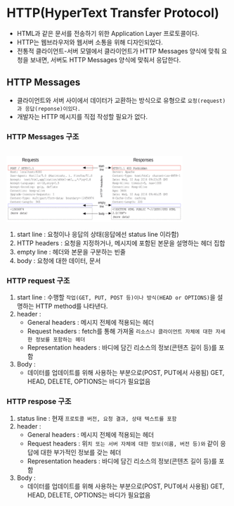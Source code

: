# HTTP(HyperText Transfer Protocol)
- HTML과 같은 문서를 전송하기 위한 Application Layer 프로토콜이다.
- HTTP는 웹브라우저와 웹서버 소통을 위해 디자인되었다.
- 전통적 클라이언트-서버 모델에서 클라이언트가 HTTP Messages 양식에 맞춰 요청을 보내면, 서버도 HTTP Messages 양식에 맞춰서 응답한다.

## HTTP Messages
- 클라이언트와 서버 사이에서 데이터가 교환하는 방식으로 유형으로 `요청(request)과 응답(reponse)이있다.`
- 개발자는 HTTP 메시지를 직접 작성할 필요가 없다.

### HTTP Messages 구조
<br><img src="img/httpm1.png" width="400px" height="150px"></img><br/>
1. start line : 요청이나 응답의 상태(응답에선 status line 이라함)
2. HTTP headers : 요청을 지정하거나, 메시지에 포함된 본문을 설명하는 헤더 집합
3. empty line : 헤더와 본문을 구분하는 빈줄
4. body : 요청에 대한 데이터, 문서

### HTTP request 구조
1. start line : 수행할 `작업(GET, PUT, POST 등)이나 방식(HEAD or OPTIONS)`을 설명하는 HTTP method를 나타낸다.
2. header : 
    - General headers : 메시지 전체에 적용되는 헤더
    - Request headers : fetch를 통해 가져올 `리소스나 클라이언트 자체에 대한 자세한 정보를 포함하는 헤더`
    - Representation headers : 바디에 담긴 리소스의 정보(콘텐츠 길이 등)를 포함
3. Body :
    - 데이터를 업데이트를 위해 사용하는 부분으로(POST, PUT에서 사용됨) GET, HEAD, DELETE, OPTIONS는 바디가 필요없음


### HTTP respose 구조
1. status line : 현재 `프로토콜 버전, 요청 결과, 상태 텍스트를 포함`
2. header : 
    - General headers : 메시지 전체에 적용되는 헤더
    - Request headers : 위`치 또는 서버 자체에 대한 정보(이름, 버전 등)와` 같이 응답에 대한 부가적인 정보를 갖는 헤더
    - Representation headers : 바디에 담긴 리소스의 정보(콘텐츠 길이 등)를 포함
3. Body :
    - 데이터를 업데이트를 위해 사용하는 부분으로(POST, PUT에서 사용됨) GET, HEAD, DELETE, OPTIONS는 바디가 필요없음

### 